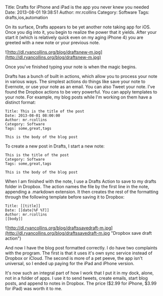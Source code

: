 Title: Drafts for iPhone and iPad is the app you never knew you needed
Date: 2013-08-01 19:38:51
Author: mr.rcollins
Category: Software
Tags: drafts,ios,automation

On its surface, Drafts appears to be yet another note taking app for iOS. Once you dig into it, you begin to realize the power that it yields. After your start it (which is relatively quick even on my aging iPhone 4) you are greeted with a new note or your previous note. 

![http://dl.ryancollins.org/blog/draftsnew-m.jpg](http://dl.ryancollins.org/blog/draftsnew-m.jpg)

Once you've finished typing your note is when the magic begins.

Drafts has a bunch of built in actions, which allow you to process your note in various ways. The simplest actions do things like save your note to Evernote, or use your note as an email. You can also Tweet your note. I've found the Dropbox actions to be very powerful. You can apply templates to your note. For example, my blog posts while I'm working on them have a distinct format:

    Title: This is the title of the post
    Date: 2013-08-01 08:00:00
    Author: mr.rcollins
    Category: Software
    Tags: some,great,tags
    
    This is the body of the blog post
    
To create a new post in Drafts, I start a new note:

    This is the title of the post
    Category: Software
    Tags: some,great,tags
    
    This is the body of the blog post
    
When I am finished with the note, I use a Drafts Action to save to my drafts folder in Dropbox. The action names the file by the first line in the note, appending a .markdown extension. It then creates the rest of the formatting through the following template before saving it to Dropbox:

    Title: [[title]]
    Date: [[date|%F %T]]
    Author: mr.rcollins
    [[body]]
    
![http://dl.ryancollins.org/blog/draftssavedraft-m.jpg](http://dl.ryancollins.org/blog/draftssavedraft-m.jpg "Dropbox save draft action")

And now I have the blog post formatted correctly. I do have two complaints with the program. The first is that it uses it's own sync service instead of Dropbox or iCloud. The second is more of a pet peeve, the app isn't universal, so I ended up paying for the iPad and iPhone version. 

It's now such an integral part of how I work that I put it in my dock, alone, not in a folder of apps. I use it to send tweets, create emails, start blog posts, and append to notes in Dropbox. The price ($2.99 for iPhone, $3.99 for iPad) was worth it to me.
